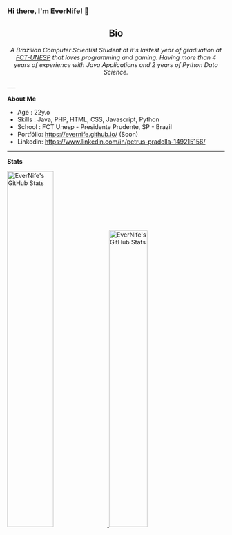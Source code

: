 ### Hi there, I'm EverNife! 👋

<html>
   <body>
      <h2 align="center">Bio</h2>
      <p align="center">
        <em>A Brazilian Computer Scientist Student at it's lastest year of graduation at <a className="greeting-text-p subTitle" href="https://www.fct.unesp.br/">FCT-UNESP</a> that loves programming and gaming. Having more than 4 years of experience with Java Applications and 2 years of Python Data Science.</em>
        </p>
    <body/>
<html/>
___

**About Me**

- Age : 22y.o
- Skills : Java, PHP, HTML, CSS, Javascript, Python
- School : FCT Unesp - Presidente Prudente, SP - Brazil
- Portfólio: https://evernife.github.io/ (Soon)
- Linkedin: https://www.linkedin.com/in/petrus-pradella-149215156/
___
**Stats**

<a href="https://github.com/evernife">
<img src="https://github-readme-stats.vercel.app/api?username=evernife&show_icons=true" alt="EverNife's GitHub Stats" width="46%" height="46%" />
<img src="https://github-readme-stats.vercel.app/api/top-langs/?username=evernife&layout=compact&hide=jupyter%20notebook" alt="EverNife's GitHub Stats" width="42%" height="42%" />
</a>

